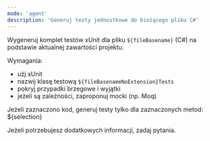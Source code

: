 ```yaml
---
mode: 'agent'
description: 'Generuj testy jednostkowe do bieżącego pliku C#'
---
```


Wygeneruj komplet testów xUnit dla pliku `${fileBasename}` (C#) na podstawie aktualnej zawartości projektu.

Wymagania:
- użj xUnit
- nazwij klasę testową `${fileBasenameNoExtension}Tests`
- pokryj przypadki brzegowe i wyjątki
- jeżeli są zależności, zaproponuj mocki (np. Moq)

Jeżeli zaznaczono kod, generuj testy tylko dla zaznaczonych metod:
${selection}

Jeżeli potrzebujesz dodatkowych informacji, zadaj pytania.

